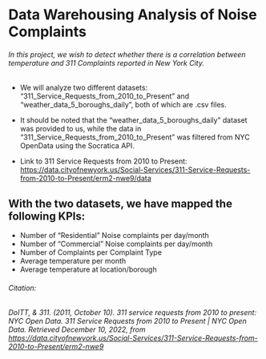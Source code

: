 # Data Warehousing Analysis of Noise Complaints

###### In this project, we wish to detect whether there is a correlation between temperature and 311 Complaints reported in New York City. 

* We will analyze two different datasets: “311_Service_Requests_from_2010_to_Present” and “weather_data_5_boroughs_daily”, both of which are .csv files. 
* It should be noted that the “weather_data_5_boroughs_daily” dataset was provided to us, while the data in “311_Service_Requests_from_2010_to_Present” was filtered from NYC OpenData using the Socratica API. 

* Link to 311 Service Requests from 2010 to Present: https://data.cityofnewyork.us/Social-Services/311-Service-Requests-from-2010-to-Present/erm2-nwe9/data


## With the two datasets, we have mapped the following KPIs:

* Number of “Residential” Noise complaints per day/month
* Number of “Commercial” Noise complaints per day/month
* Number of Complaints per Complaint Type
* Average temperature per month
* Average temperature at location/borough



###### Citation:
###### DoITT, & 311. (2011, October 10). 311 service requests from 2010 to present: NYC Open Data. 311 Service Requests from 2010 to Present | NYC Open Data. Retrieved December 10, 2022, from https://data.cityofnewyork.us/Social-Services/311-Service-Requests-from-2010-to-Present/erm2-nwe9 

